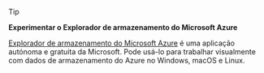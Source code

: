 > [!TIP]
> 
> **Experimentar o Explorador de armazenamento do Microsoft Azure**
> 
> [Explorador de armazenamento do Microsoft Azure](../articles/vs-azure-tools-storage-manage-with-storage-explorer.md) é uma aplicação autónoma e gratuita da Microsoft. Pode usá-lo para trabalhar visualmente com dados de armazenamento do Azure no Windows, macOS e Linux.
> 
> 

